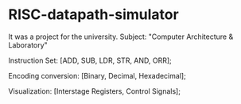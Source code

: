 # RISC-datapath-simulator
It was a project for the university. Subject: "Computer Architecture &amp; Laboratory"

Instruction Set: [ADD, SUB, LDR, STR, AND, ORR];

Encoding conversion: [Binary, Decimal, Hexadecimal];

Visualization: [Interstage Registers, Control Signals];
